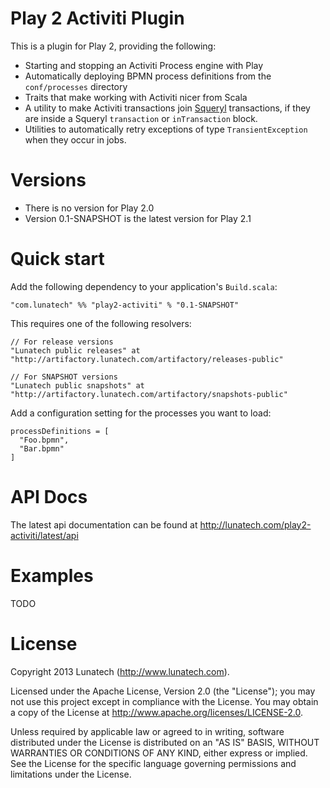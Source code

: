 Play 2 Activiti Plugin
======================

This is a plugin for Play 2, providing the following:

* Starting and stopping an Activiti Process engine with Play
* Automatically deploying BPMN process definitions from the `conf/processes` directory
* Traits that make working with Activiti nicer from Scala
* A utility to make Activiti transactions join [Squeryl](http://www.squeryl.org) transactions, if they are inside a Squeryl `transaction` or `inTransaction` block.
* Utilities to automatically retry exceptions of type `TransientException` when they occur in jobs.

Versions
========

* There is no version for Play 2.0
* Version 0.1-SNAPSHOT is the latest version for Play 2.1

Quick start
===========

Add the following dependency to your application's `Build.scala`:

    "com.lunatech" %% "play2-activiti" % "0.1-SNAPSHOT"

This requires one of the following resolvers:

    // For release versions
    "Lunatech public releases" at "http://artifactory.lunatech.com/artifactory/releases-public"
    
    // For SNAPSHOT versions
    "Lunatech public snapshots" at "http://artifactory.lunatech.com/artifactory/snapshots-public"

Add a configuration setting for the processes you want to load:

    processDefinitions = [
      "Foo.bpmn",
      "Bar.bpmn"
    ]

API Docs
========

The latest api documentation can be found at http://lunatech.com/play2-activiti/latest/api

Examples
========

TODO

License
=======

Copyright 2013 Lunatech (http://www.lunatech.com).

Licensed under the Apache License, Version 2.0 (the "License"); you may not use this project except in compliance with the License. You may obtain a copy of the License at http://www.apache.org/licenses/LICENSE-2.0.

Unless required by applicable law or agreed to in writing, software distributed under the License is distributed on an "AS IS" BASIS, WITHOUT WARRANTIES OR CONDITIONS OF ANY KIND, either express or implied. See the License for the specific language governing permissions and limitations under the License.
